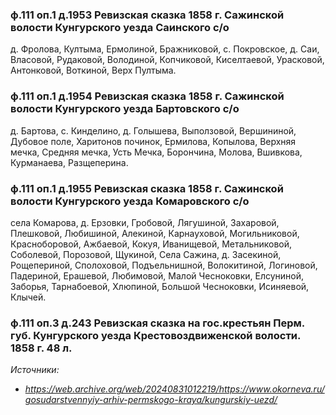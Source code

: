 ### ф.111 оп.1 д.1953 Ревизская сказка 1858 г. Сажинской волости Кунгурского уезда Саинского с/о

д. Фролова, Култыма, Ермолиной, Бражниковой, с. Покровское, д. Саи, Власовой, Рудаковой, Володиной, Копчиковой, Киселтаевой, Урасковой, Антонковой, Воткиной, Верх Пултыма.

### ф.111 оп.1 д.1954 Ревизская сказка 1858 г. Сажинской волости Кунгурского уезда Бартовского с/о

д. Бартова, с. Кинделино, д. Голышева, Выползовой, Вершининой, Дубовое поле, Харитонов починок, Ермилова, Копылова, Верхняя мечка, Средняя мечка, Усть Мечка, Борончина, Молова, Вшивкова, Курманаева, Разщеперина.

### ф.111 оп.1 д.1955 Ревизская сказка 1858 г. Сажинской волости Кунгурского уезда Комаровского с/о

села Комарова, д. Ерзовки, Гробовой, Лягушиной, Захаровой, Плешковой, Любишиной, Алекиной, Карнауховой, Могильниковой, Красноборовой, Ажбаевой, Кокуя, Иванищевой, Метальниковой, Соболевой, Порозовой, Щукиной, Села Сажина, д. Засекиной, Рощепериной, Сполоховой, Подъельнишной, Волокитиной, Логиновой, Падериной, Ерашевой, Любимовой, Малой Чесноковки, Елсуниной, Заборья, Тарнабоевой, Хлюпиной, Большой Чесноковки, Исиняевой, Клычей.

### ф.111 оп.3 д.243 Ревизская сказка на гос.крестьян Перм. губ. Кунгурского уезда Крестовоздвиженской волости. 1858 г. 48 л.

_Источники:_

* _https://web.archive.org/web/20240831012219/https://www.okorneva.ru/gosudarstvennyiy-arhiv-permskogo-kraya/kungurskiy-uezd/_